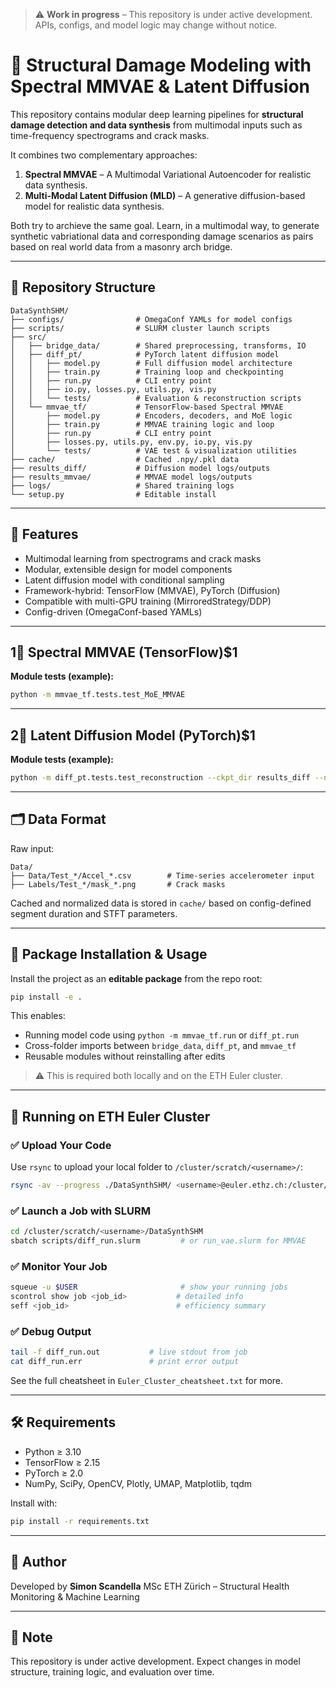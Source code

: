 > ⚠️ **Work in progress** – This repository is under active development. APIs, configs, and model logic may change without notice.

# 🧠 Structural Damage Modeling with Spectral MMVAE & Latent Diffusion

This repository contains modular deep learning pipelines for **structural damage detection and data synthesis** from multimodal inputs such as time-frequency spectrograms and crack masks.

It combines two complementary approaches:

1. **Spectral MMVAE** – A Multimodal Variational Autoencoder for realistic data synthesis.
2. **Multi-Modal Latent Diffusion (MLD)** – A generative diffusion-based model for realistic data synthesis.

Both try to archieve the same goal. Learn, in a multimodal way, to generate synthetic vabriational data and corresponding damage scenarios as pairs based on real world data from a masonry arch bridge.

---

## 📁 Repository Structure

```text
DataSynthSHM/
├── configs/                # OmegaConf YAMLs for model configs
├── scripts/                # SLURM cluster launch scripts
├── src/
│   ├── bridge_data/        # Shared preprocessing, transforms, IO
│   ├── diff_pt/            # PyTorch latent diffusion model
│   │   ├── model.py        # Full diffusion model architecture
│   │   ├── train.py        # Training loop and checkpointing
│   │   ├── run.py          # CLI entry point
│   │   ├── io.py, losses.py, utils.py, vis.py
│   │   └── tests/          # Evaluation & reconstruction scripts
│   └── mmvae_tf/           # TensorFlow-based Spectral MMVAE
│       ├── model.py        # Encoders, decoders, and MoE logic
│       ├── train.py        # MMVAE training logic and loop
│       ├── run.py          # CLI entry point
│       ├── losses.py, utils.py, env.py, io.py, vis.py
│       └── tests/          # VAE test & visualization utilities
├── cache/                  # Cached .npy/.pkl data
├── results_diff/           # Diffusion model logs/outputs
├── results_mmvae/          # MMVAE model logs/outputs
├── logs/                   # Shared training logs
└── setup.py                # Editable install
```

---

## 🧰 Features

* Multimodal learning from spectrograms and crack masks
* Modular, extensible design for model components
* Latent diffusion model with conditional sampling
* Framework-hybrid: TensorFlow (MMVAE), PyTorch (Diffusion)
* Compatible with multi-GPU training (MirroredStrategy/DDP)
* Config-driven (OmegaConf-based YAMLs)

---

## 1⃣ Spectral MMVAE (TensorFlow)\$1

**Module tests (example):**

```bash
python -m mmvae_tf.tests.test_MoE_MMVAE
```

---

## 2⃣ Latent Diffusion Model (PyTorch)\$1

**Module tests (example):**

```bash
python -m diff_pt.tests.test_reconstruction --ckpt_dir results_diff --n_segments 1
```

---

## 🗂 Data Format

Raw input:

```
Data/
├── Data/Test_*/Accel_*.csv        # Time-series accelerometer input
├── Labels/Test_*/mask_*.png       # Crack masks
```

Cached and normalized data is stored in `cache/` based on config-defined segment duration and STFT parameters.

---

## 🧪 Package Installation & Usage

Install the project as an **editable package** from the repo root:

```bash
pip install -e .
```

This enables:

* Running model code using `python -m mmvae_tf.run` or `diff_pt.run`
* Cross-folder imports between `bridge_data`, `diff_pt`, and `mmvae_tf`
* Reusable modules without reinstalling after edits

> ⚠️ This is required both locally and on the ETH Euler cluster.

---

## 🚀 Running on ETH Euler Cluster

### ✅ Upload Your Code

Use `rsync` to upload your local folder to `/cluster/scratch/<username>/`:

```bash
rsync -av --progress ./DataSynthSHM/ <username>@euler.ethz.ch:/cluster/scratch/<username>/DataSynthSHM/
```

### ✅ Launch a Job with SLURM

```bash
cd /cluster/scratch/<username>/DataSynthSHM
sbatch scripts/diff_run.slurm         # or run_vae.slurm for MMVAE
```

### ✅ Monitor Your Job

```bash
squeue -u $USER                       # show your running jobs
scontrol show job <job_id>           # detailed info
seff <job_id>                        # efficiency summary
```

### ✅ Debug Output

```bash
tail -f diff_run.out           # live stdout from job
cat diff_run.err               # print error output
```

See the full cheatsheet in `Euler_Cluster_cheatsheet.txt` for more.

---

## 🛠 Requirements

* Python ≥ 3.10
* TensorFlow ≥ 2.15
* PyTorch ≥ 2.0
* NumPy, SciPy, OpenCV, Plotly, UMAP, Matplotlib, tqdm

Install with:

```bash
pip install -r requirements.txt
```

---

## 🧠 Author

Developed by **Simon Scandella**
MSc ETH Zürich – Structural Health Monitoring & Machine Learning

---

## 📌 Note

This repository is under active development. Expect changes in model structure, training logic, and evaluation over time.
